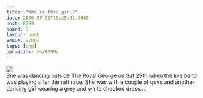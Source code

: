 ```yaml
---
title: "Who is this girl?"
date: 2006-07-31T15:25:31.000Z
post: 8799
board: 8
layout: post
venue: v2008
tags: [php]
permalink: /m/8799/
---
```

<p><a href="http://img427.imageshack.us/my.php?image=anuntitledharrietmomentbyneolestatml3.jpg"><img src="http://img427.imageshack.us/img427/3951/anuntitledharrietmomentbyneolestatml3.th.jpg" /></a>
<br />
She was dancing outside The Royal George on Sat 29th when the live band was playing after the raft race. She was with a couple of guys and another dancing girl wearing a grey and white checked dress...</p>

